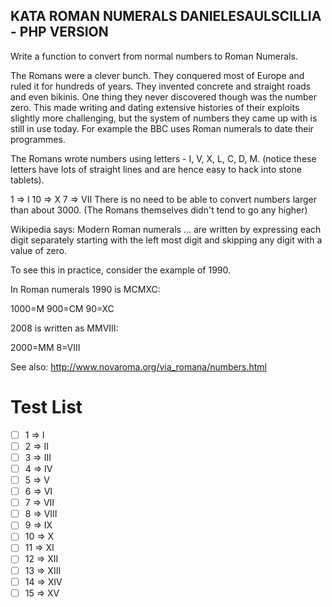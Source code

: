 ## KATA ROMAN NUMERALS DANIELESAULSCILLIA - PHP VERSION

Write a function to convert from normal numbers to Roman Numerals.

The Romans were a clever bunch. They conquered most of Europe and ruled it for hundreds of years. They invented concrete and straight roads and even bikinis. One thing they never discovered though was the number zero. This made writing and dating extensive histories of their exploits slightly more challenging, but the system of numbers they came up with is still in use today. For example the BBC uses Roman numerals to date their programmes.

The Romans wrote numbers using letters - I, V, X, L, C, D, M. (notice these letters have lots of straight lines and are hence easy to hack into stone tablets).

 1  => I
10  => X
 7  => VII
There is no need to be able to convert numbers larger than about 3000. (The Romans themselves didn't tend to go any higher)

Wikipedia says: Modern Roman numerals ... are written by expressing each digit separately starting with the left most digit and skipping any digit with a value of zero.

To see this in practice, consider the example of 1990.

In Roman numerals 1990 is MCMXC:

1000=M 900=CM 90=XC

2008 is written as MMVIII:

2000=MM 8=VIII

See also: http://www.novaroma.org/via_romana/numbers.html

# Test List

- [ ] 1    => I
- [ ] 2    => II
- [ ] 3    => III
- [ ] 4    => IV
- [ ] 5    => V
- [ ] 6    => VI
- [ ] 7    => VII
- [ ] 8    => VIII
- [ ] 9    => IX
- [ ] 10   => X
- [ ] 11   => XI
- [ ] 12   => XII
- [ ] 13   => XIII
- [ ] 14   => XIV
- [ ] 15   => XV
